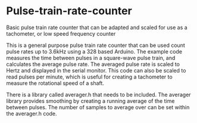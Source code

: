 # Pulse-train-rate-counter
Basic pulse train rate counter that can be adapted and scaled for use as a tachometer, or low speed frequency counter

This is a general purpose pulse train rate counter that can be used count pulse rates up to 3.6kHz using a 328 based Arduino. The example code measures the time between pulses in a square-wave pulse train, and calculates the average pulse rate. The averaged pulse rate is scaled to Hertz and displayed in the serial monitor.  This code can also be scaled to read pulses per minute, which is useful for creating a tachometer to measure the rotational speed of a shaft.

There is a library called averager.h that needs to be included.  The averager library provides smoothing by creating a running average of the time between pulses.  The number of samples to average over can be set within the averager.h code.
